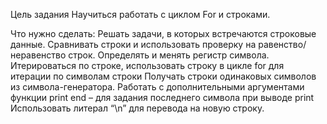 Цель задания
Научиться работать с циклом For и строками.

Что нужно сделать:
	Решать задачи, в которых встречаются строковые данные.
	Сравнивать строки и использовать проверку на равенство/неравенство строк.
	Определять и менять регистр символа.
	Итерироваться по строке, использовать строку в цикле for для итерации по символам строки
	Получать строки одинаковых символов из символа-генератора.
	Работать с дополнительными аргументами функции print end – для задания последнего символа при выводе print
	Использовать литерал “\n” для перевода на новую строку.